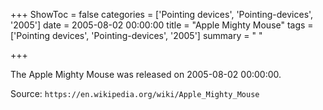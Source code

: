 +++
ShowToc = false
categories = ['Pointing devices', 'Pointing-devices', '2005']
date = 2005-08-02 00:00:00
title = "Apple Mighty Mouse"
tags = ['Pointing devices', 'Pointing-devices', '2005']
summary = " "

+++

The Apple Mighty Mouse was released on 2005-08-02 00:00:00.

Source: `https://en.wikipedia.org/wiki/Apple_Mighty_Mouse`



